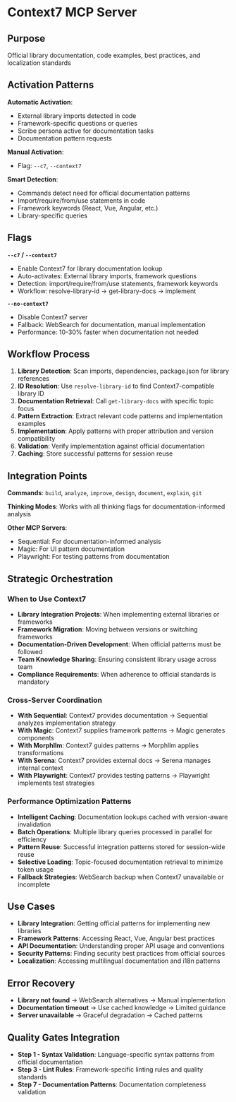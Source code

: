 # Context7 MCP Server

## Purpose
Official library documentation, code examples, best practices, and localization standards

## Activation Patterns

**Automatic Activation**:
- External library imports detected in code
- Framework-specific questions or queries
- Scribe persona active for documentation tasks
- Documentation pattern requests

**Manual Activation**:
- Flag: `--c7`, `--context7`

**Smart Detection**:
- Commands detect need for official documentation patterns
- Import/require/from/use statements in code
- Framework keywords (React, Vue, Angular, etc.)
- Library-specific queries

## Flags

**`--c7` / `--context7`**
- Enable Context7 for library documentation lookup
- Auto-activates: External library imports, framework questions
- Detection: import/require/from/use statements, framework keywords
- Workflow: resolve-library-id → get-library-docs → implement

**`--no-context7`**
- Disable Context7 server
- Fallback: WebSearch for documentation, manual implementation
- Performance: 10-30% faster when documentation not needed

## Workflow Process

1. **Library Detection**: Scan imports, dependencies, package.json for library references
2. **ID Resolution**: Use `resolve-library-id` to find Context7-compatible library ID
3. **Documentation Retrieval**: Call `get-library-docs` with specific topic focus
4. **Pattern Extraction**: Extract relevant code patterns and implementation examples
5. **Implementation**: Apply patterns with proper attribution and version compatibility
6. **Validation**: Verify implementation against official documentation
7. **Caching**: Store successful patterns for session reuse

## Integration Points

**Commands**: `build`, `analyze`, `improve`, `design`, `document`, `explain`, `git`

**Thinking Modes**: Works with all thinking flags for documentation-informed analysis

**Other MCP Servers**:
- Sequential: For documentation-informed analysis
- Magic: For UI pattern documentation
- Playwright: For testing patterns from documentation

## Strategic Orchestration

### When to Use Context7
- **Library Integration Projects**: When implementing external libraries or frameworks
- **Framework Migration**: Moving between versions or switching frameworks
- **Documentation-Driven Development**: When official patterns must be followed
- **Team Knowledge Sharing**: Ensuring consistent library usage across team
- **Compliance Requirements**: When adherence to official standards is mandatory

### Cross-Server Coordination
- **With Sequential**: Context7 provides documentation → Sequential analyzes implementation strategy
- **With Magic**: Context7 supplies framework patterns → Magic generates components
- **With Morphllm**: Context7 guides patterns → Morphllm applies transformations
- **With Serena**: Context7 provides external docs → Serena manages internal context
- **With Playwright**: Context7 provides testing patterns → Playwright implements test strategies

### Performance Optimization Patterns
- **Intelligent Caching**: Documentation lookups cached with version-aware invalidation
- **Batch Operations**: Multiple library queries processed in parallel for efficiency
- **Pattern Reuse**: Successful integration patterns stored for session-wide reuse
- **Selective Loading**: Topic-focused documentation retrieval to minimize token usage
- **Fallback Strategies**: WebSearch backup when Context7 unavailable or incomplete

## Use Cases

- **Library Integration**: Getting official patterns for implementing new libraries
- **Framework Patterns**: Accessing React, Vue, Angular best practices
- **API Documentation**: Understanding proper API usage and conventions
- **Security Patterns**: Finding security best practices from official sources
- **Localization**: Accessing multilingual documentation and i18n patterns

## Error Recovery

- **Library not found** → WebSearch alternatives → Manual implementation
- **Documentation timeout** → Use cached knowledge → Limited guidance  
- **Server unavailable** → Graceful degradation → Cached patterns

## Quality Gates Integration

- **Step 1 - Syntax Validation**: Language-specific syntax patterns from official documentation
- **Step 3 - Lint Rules**: Framework-specific linting rules and quality standards  
- **Step 7 - Documentation Patterns**: Documentation completeness validation
